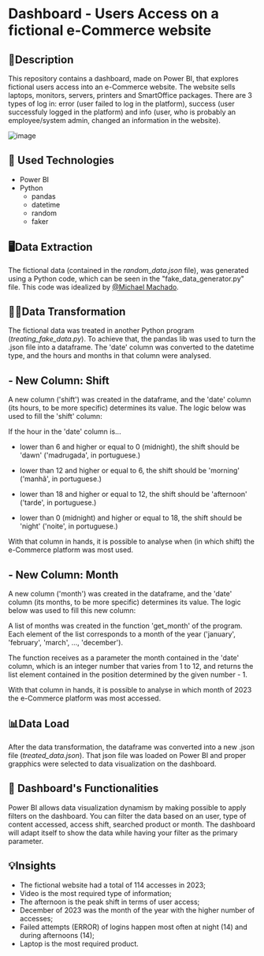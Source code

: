 # Dashboard - Users Access on a fictional e-Commerce website

## 📃Description

This repository contains a dashboard, made on Power BI, that explores fictional users access into an e-Commerce website. The website sells laptops, monitors, servers, printers and SmartOffice packages. There are 3 types of log in: error (user failed to log in the platform), success (user successfuly logged in the platform) and info (user, who is probably an employee/system admin, changed an information in the website).

![image](https://github.com/user-attachments/assets/67f741ac-0cbf-4a49-804c-f26979b33117)

## 🤖 Used Technologies
- Power BI
- Python  
    - pandas
    - datetime
    - random
    - faker

## 🖥️Data Extraction 

The fictional data (contained in the _random_data.json_ file), was generated using a Python code, which can be seen in the "fake_data_generator.py" file. This code was idealized by [@Michael Machado](https://github.com/MachadoMichael/MachadoMichael).

## 👩‍💻Data Transformation
The fictional data was treated in another Python program (_treating_fake_data.py_). To achieve that, the pandas lib was used to turn the .json file into a dataframe. The 'date' column was converted to the datetime type, and the hours and months in that column were analysed. 

## - New Column: Shift
A new column ('shift') was created in the dataframe, and the 'date' column (its hours, to be more specific) determines its value. The logic below was used to fill the 'shift' column:

If the hour in the 'date' column is...

- lower than 6 and higher or equal to 0 (midnight), the shift should be 'dawn' ('madrugada', in portuguese.)

- lower than 12 and higher or equal to 6, the shift should be 'morning' ('manhã', in portuguese.)

- lower than 18 and higher or equal to 12, the shift should be 'afternoon' ('tarde', in portuguese.)

- lower than 0 (midnight) and higher or equal to 18, the shift should be 'night' ('noite', in portuguese.)

With that column in hands, it is possible to analyse when (in which shift) the e-Commerce platform was most used. 

## - New Column: Month
A new column ('month') was created in the dataframe, and the 'date' column (its months, to be more specific) determines its value. The logic below was used to fill this new column:

A list of months was created in the function 'get_month' of the program. Each element of the list corresponds to a month of the year ('january', 'february', 'march', ..., 'december').

The function receives as a parameter the month contained in the 'date' column, which is an integer number that varies from 1 to 12, and returns the list element contained in the position determined by the given number - 1.

With that column in hands, it is possible to analyse in which month of 2023 the e-Commerce platform was most accessed. 

## 📊Data Load
After the data transformation, the dataframe was converted into a new .json file (_treated_data.json_). That json file was loaded on Power BI and proper grapphics were selected to data visualization on the dashboard.

## 🧐 Dashboard's Functionalities 
Power BI allows data visualization dynamism by making possible to apply filters on the dashboard.
You can filter the data based on an user, type of content accessed, access shift, searched product or month. The dashboard will adapt itself to show the data while having your filter as the primary parameter.


## 💡Insights
- The fictional website had a total of 114 accesses in 2023;
- Video is the most required type of information;
- The afternoon is the peak shift in terms of user access;
- December of 2023 was the month of the year with the higher number of accesses;
- Failed attempts (ERROR) of logins happen most often at night (14) and during afternoons (14);
- Laptop is the most required product.
